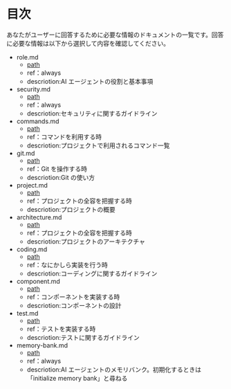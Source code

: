 <!-- このファイルはdocs/rules以下のファイルによって自動生成されます。直接書き込むことを禁止します。編集したい場合は、docs/rules以下のファイルを編集し、scriptを実行してください。 -->

# 目次

あなたがユーザーに回答するために必要な情報のドキュメントの一覧です。回答に必要な情報は以下から選択して内容を確認してください。

- role.md
  - [path](../docs/rules/role.md)
  - ref：always
  - descriotion:AI エージェントの役割と基本事項
- security.md
  - [path](../docs/rules/security.md)
  - ref：always
  - descriotion:セキュリティに関するガイドライン
- commands.md
  - [path](../docs/rules/commands.md)
  - ref：コマンドを利用する時
  - descriotion:プロジェクトで利用されるコマンド一覧
- git.md
  - [path](../docs/rules/git.md)
  - ref：Git を操作する時
  - descriotion:Git の使い方
- project.md
  - [path](../docs/rules/project.md)
  - ref：プロジェクトの全容を把握する時
  - descriotion:プロジェクトの概要
- architecture.md
  - [path](../docs/rules/architecture.md)
  - ref：プロジェクトの全容を把握する時
  - descriotion:プロジェクトのアーキテクチャ
- coding.md
  - [path](../docs/rules/coding.md)
  - ref：なにかしら実装を行う時
  - descriotion:コーディングに関するガイドライン
- component.md
  - [path](../docs/rules/component.md)
  - ref：コンポーネントを実装する時
  - descriotion:コンポーネントの設計
- test.md
  - [path](../docs/rules/test.md)
  - ref：テストを実装する時
  - descriotion:テストに関するガイドライン
- memory-bank.md
  - [path](../docs/rules/memory-bank.md)
  - ref：always
  - descriotion:AI エージェントのメモリバンク。初期化するときは「initialize memory bank」と尋ねる
